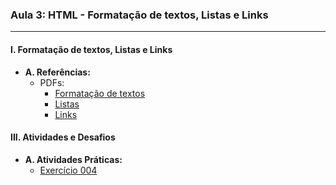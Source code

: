 ### **Aula 3: HTML - Formatação de textos, Listas e Links**

---

#### **I. Formatação de textos, Listas e Links**

- **A. Referências:**
  - PDFs:
    - [Formatação de textos](../referencias/curso-html-css-gustavo-guanabara/aulas-pdf/08%20-%20Formatação%20de%20Textos.pdf)
    - [Listas](../referencias/curso-html-css-gustavo-guanabara/aulas-pdf/09%20-%20Listas%20HTML.pdf)
    - [Links](../referencias/curso-html-css-gustavo-guanabara/aulas-pdf/10%20-%20Ligações%20em%20toda%20parte.pdf)

#### **III. Atividades e Desafios**

- **A. Atividades Práticas:**
  - [Exercício 004](../exercicios/exercicio-004/exercicio-004.md)
    